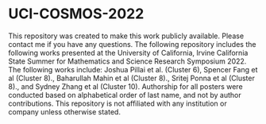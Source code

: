 # UCI-COSMOS-2022
This repository was created to make this work publicly available. Please contact me if you have any questions.
The following repository includes the following works presented at the University of California, Irvine California State Summer for Mathematics and Science Research Symposium 2022.
The following works include: Joshua Pillai et al. (Cluster 6), Spencer Fang et al (Cluster 8)., Baharullah Mahin et al (Cluster 8)., Sritej Ponna et al (Cluster 8)., and Sydney Zhang et al (Cluster 10).
Authorship for all posters were conducted based on alphabetical order of last name, and not by author contributions.
This repository is not affiliated with any institution or company unless otherwise stated. 
